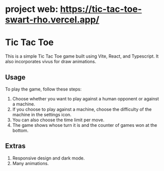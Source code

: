 # project web: https://tic-tac-toe-swart-rho.vercel.app/

# Tic Tac Toe 

This is a simple Tic Tac Toe game built using Vite, React, and Typescript. It also incorporates vivus for draw animations.

## Usage

To play the game, follow these steps:

1. Choose whether you want to play against a human opponent or against a machine.
2. If you choose to play against a machine, choose the difficulty of the machine in the settings icon.
3. You can also choose the time limit per move.
4. The game shows whose turn it is and the counter of games won at the bottom.

## Extras

1. Responsive design and dark mode.
2. Many animations.
